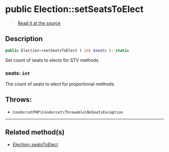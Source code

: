 # public Election::setSeatsToElect

> [Read it at the source](https://github.com/julien-boudry/Condorcet/blob/master/src/Election.php#L432)

## Description    

```php
public Election->setSeatsToElect ( int $seats ): static
```

Set count of seats to elects for STV methods.
    

### **seats:** *`int`*   
The count of seats to elect for proportional methods.    


## Throws:   

* ```CondorcetPHP\Condorcet\Throwable\NoSeatsException``` 

---------------------------------------

## Related method(s)      

* [Election::seatsToElect](/Docs/api-reference/Election%20Class/Election--seatsToElect.md)    

